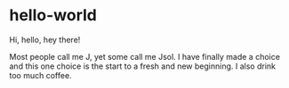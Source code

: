 # hello-world

Hi, hello, hey there!

Most people call me J, yet some call me Jsol. I have finally made a choice and this one choice is the start to a fresh and new beginning. I also drink too much coffee.
